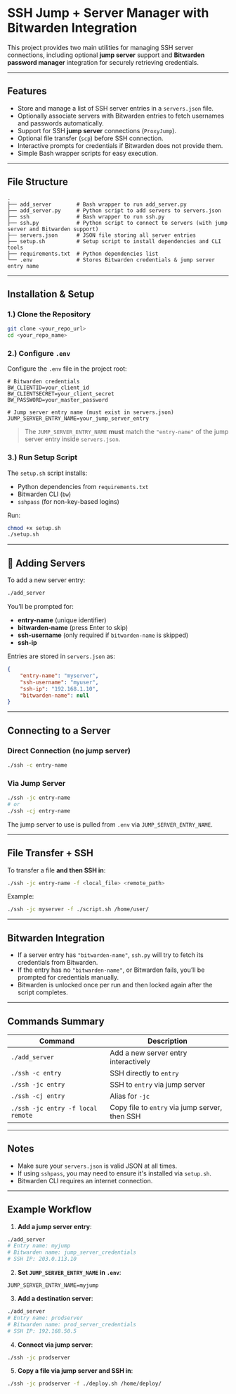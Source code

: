 # SSH Jump + Server Manager with Bitwarden Integration

This project provides two main utilities for managing SSH server connections, including optional **jump server** support and **Bitwarden password manager** integration for securely retrieving credentials.

---

## Features
- Store and manage a list of SSH server entries in a `servers.json` file.
- Optionally associate servers with Bitwarden entries to fetch usernames and passwords automatically.
- Support for SSH **jump server** connections (`ProxyJump`).
- Optional file transfer (`scp`) before SSH connection.
- Interactive prompts for credentials if Bitwarden does not provide them.
- Simple Bash wrapper scripts for easy execution.

---

## File Structure
```
.
├── add_server        # Bash wrapper to run add_server.py
├── add_server.py     # Python script to add servers to servers.json
├── ssh               # Bash wrapper to run ssh.py
├── ssh.py            # Python script to connect to servers (with jump server and Bitwarden support)
├── servers.json      # JSON file storing all server entries
├── setup.sh          # Setup script to install dependencies and CLI tools
├── requirements.txt  # Python dependencies list
└── .env              # Stores Bitwarden credentials & jump server entry name
```

---

## Installation & Setup

### 1.) Clone the Repository
```bash
git clone <your_repo_url>
cd <your_repo_name>
```

### 2.) Configure `.env`
Configure the `.env` file in the project root:
```env
# Bitwarden credentials
BW_CLIENTID=your_client_id
BW_CLIENTSECRET=your_client_secret
BW_PASSWORD=your_master_password

# Jump server entry name (must exist in servers.json)
JUMP_SERVER_ENTRY_NAME=your_jump_server_entry
```

> The `JUMP_SERVER_ENTRY_NAME` **must** match the `"entry-name"` of the jump server entry inside `servers.json`.

### 3.) Run Setup Script
The `setup.sh` script installs:
- Python dependencies from `requirements.txt`
- Bitwarden CLI (`bw`)
- `sshpass` (for non-key-based logins)

Run:
```bash
chmod +x setup.sh
./setup.sh
```

---

## 📜 Adding Servers

To add a new server entry:
```bash
./add_server
```

You’ll be prompted for:
- **entry-name** (unique identifier)
- **bitwarden-name** (press Enter to skip)
- **ssh-username** (only required if `bitwarden-name` is skipped)
- **ssh-ip**

Entries are stored in `servers.json` as:
```json
{
    "entry-name": "myserver",
    "ssh-username": "myuser",
    "ssh-ip": "192.168.1.10",
    "bitwarden-name": null
}
```

---

## Connecting to a Server

### Direct Connection (no jump server)
```bash
./ssh -c entry-name
```

### Via Jump Server
```bash
./ssh -jc entry-name
# or
./ssh -cj entry-name
```

The jump server to use is pulled from `.env` via `JUMP_SERVER_ENTRY_NAME`.

---

## File Transfer + SSH
To transfer a file **and then SSH in**:
```bash
./ssh -jc entry-name -f <local_file> <remote_path>
```
Example:
```bash
./ssh -jc myserver -f ./script.sh /home/user/
```

---

## Bitwarden Integration

- If a server entry has `"bitwarden-name"`, `ssh.py` will try to fetch its credentials from Bitwarden.
- If the entry has no `"bitwarden-name"`, or Bitwarden fails, you’ll be prompted for credentials manually.
- Bitwarden is unlocked once per run and then locked again after the script completes.

---

## Commands Summary

| Command | Description |
|---------|-------------|
| `./add_server` | Add a new server entry interactively |
| `./ssh -c entry` | SSH directly to `entry` |
| `./ssh -jc entry` | SSH to `entry` via jump server |
| `./ssh -cj entry` | Alias for `-jc` |
| `./ssh -jc entry -f local remote` | Copy file to `entry` via jump server, then SSH |

---

## Notes
- Make sure your `servers.json` is valid JSON at all times.
- If using `sshpass`, you may need to ensure it's installed via `setup.sh`.
- Bitwarden CLI requires an internet connection.

---

## Example Workflow

1. **Add a jump server entry**:
```bash
./add_server
# Entry name: myjump
# Bitwarden name: jump_server_credentials
# SSH IP: 203.0.113.10
```

2. **Set `JUMP_SERVER_ENTRY_NAME` in `.env`**:
```env
JUMP_SERVER_ENTRY_NAME=myjump
```

3. **Add a destination server**:
```bash
./add_server
# Entry name: prodserver
# Bitwarden name: prod_server_credentials
# SSH IP: 192.168.50.5
```

4. **Connect via jump server**:
```bash
./ssh -jc prodserver
```

5. **Copy a file via jump server and SSH in**:
```bash
./ssh -jc prodserver -f ./deploy.sh /home/deploy/
```
